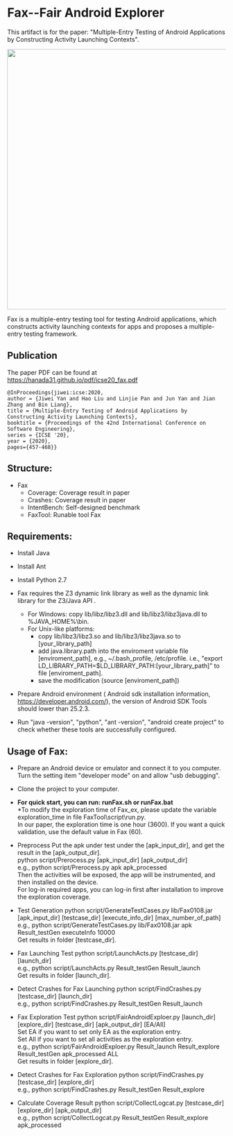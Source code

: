 # Fax--Fair Android Explorer 
This artifact is for the paper: "Multiple-Entry Testing of Android Applications by Constructing Activity Launching Contexts".  

<p align="center">
<img src="overview/Fax.jpg" width="600">
</p>

Fax is a multiple-entry testing tool for testing Android applications, which constructs activity launching contexts for apps and proposes a multiple-entry testing framework.


## Publication ##
The paper PDF can be found at https://hanada31.github.io/pdf/icse20_fax.pdf
```
@InProceedings{jiwei:icse:2020,
author = {Jiwei Yan and Hao Liu and Linjie Pan and Jun Yan and Jian Zhang and Bin Liang},
title = {Multiple-Entry Testing of Android Applications by Constructing Activity Launching Contexts},
booktitle = {Proceedings of the 42nd International Conference on Software Engineering},
series = {ICSE '20},
year = {2020},
pages={457-468}}

```

## Structure:
- Fax
  - Coverage: Coverage result in paper
  - Crashes: Coverage result in paper
  - IntentBench: Self-designed benchmark
  - FaxTool: Runable tool Fax
  
## Requirements:
* Install Java
* Install Ant
* Install Python 2.7
* Fax requires the Z3 dynamic link library as well as the dynamic link library for the Z3/Java API .
  * For Windows: copy lib/libz/libz3.dll and lib/libz3/libz3java.dll to %JAVA_HOME%\bin\.
  * For Unix-like platforms: 
    * copy lib/libz3/libz3.so and lib/libz3/libz3java.so to [your\_library\_path]
	 * add java.library.path into the enviroment variable file [enviroment_path], e.g., ~/.bash_profile, /etc/profile.
	   i.e., "export LD\_LIBRARY\_PATH=$LD\_LIBRARY\_PATH:[your\_library\_path]" to file [enviroment\_path].
    * save the modification (source [enviroment\_path])
* Prepare Android environment ( Android sdk installation information, https://developer.android.com/), the version of Android SDK Tools should lower than 25.2.3.

* Run "java -version", "python", "ant -version", "android create project" to check whether these tools are successfully configured.

## Usage of Fax:
* Prepare an Android device or emulator and connect it to you computer. Turn the setting item "developer mode" on and allow "usb debugging".  
* Clone the project to your computer. 

* **For quick start, you can run: runFax.sh or runFax.bat**  
	*To modify the exploration time of Fax\_ex, please update the variable exploration_time in file FaxTool\script\run.py.   
	In our paper, the exploration time is one hour (3600). If you want a quick validation, use the default value in Fax (60).  

* Preprocess
Put the apk under test under the [apk_input_dir], and get the result in the [apk_output_dir].  
python  script/Prerocess.py  [apk_input_dir]  [apk_output_dir]  
e.g., python  script/Prerocess.py  apk  apk_processed  
Then the activities will be exposed, the app will be instrumented, and then installed on the device.  
For log-in required apps, you can log-in first after installation to improve the exploration coverage.    


* Test Generation
python  script/GenerateTestCases.py  lib/Fax0108.jar [apk_input_dir]  [testcase_dir] [execute_info_dir] [max_number_of_path]  
e.g., python  script/GenerateTestCases.py  lib/Fax0108.jar  apk Result_testGen  executeInfo 10000  
Get results in folder [testcase_dir].

* Fax Launching Test
python script/LaunchActs.py [testcase_dir]  [launch_dir]  
e.g., python script/LaunchActs.py Result_testGen Result_launch  
Get results in folder [launch_dir].

* Detect Crashes for Fax Launching
python script/FindCrashes.py [testcase_dir]  [launch_dir]   
e.g., python script/FindCrashes.py Result_testGen Result_launch  

* Fax Exploration Test
python script/FairAndroidExploer.py [launch_dir]  [explore_dir]  [testcase_dir] [apk_output_dir] [EA/All]  
Set EA if you want to set only EA as the exploration entry.   
Set All if you want to set all activities as the exploration entry.   
e.g., python script/FairAndroidExploer.py Result_launch Result_explore Result_testGen apk_processed ALL  
Get results in folder [explore_dir].

* Detect Crashes for Fax Exploration
python script/FindCrashes.py [testcase_dir]  [explore_dir]   
e.g., python script/FindCrashes.py Result_testGen  Result_explore  

* Calculate Coverage Result
python script/CollectLogcat.py  [testcase_dir]  [explore_dir]  [apk_output_dir]  
e.g., python script/CollectLogcat.py  Result_testGen  Result_explore apk_processed  


